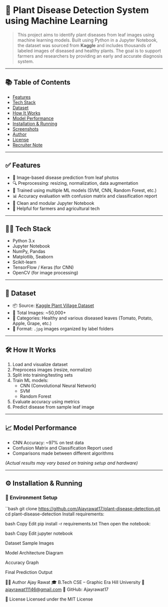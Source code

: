 # 🌿 Plant Disease Detection System using Machine Learning

> This project aims to identify plant diseases from leaf images using machine learning models. Built using Python in a Jupyter Notebook, the dataset was sourced from **Kaggle** and includes thousands of labeled images of diseased and healthy plants. The goal is to support farmers and researchers by providing an early and accurate diagnosis system.

---

## 📚 Table of Contents

- [Features](#features)
- [Tech Stack](#tech-stack)
- [Dataset](#dataset)
- [How It Works](#how-it-works)
- [Model Performance](#model-performance)
- [Installation & Running](#installation--running)
- [Screenshots](#screenshots)
- [Author](#author)
- [License](#license)
- [Recruiter Note](#recruiter-note)

---

## ✅ Features

- 📸 Image-based disease prediction from leaf photos
- 🔍 Preprocessing: resizing, normalization, data augmentation
- 🤖 Trained using multiple ML models (SVM, CNN, Random Forest, etc.)
- 📊 Accuracy evaluation with confusion matrix and classification report
- 📁 Clean and modular Jupyter Notebook
- 🌱 Helpful for farmers and agricultural tech

---

## 🧑‍💻 Tech Stack

- Python 3.x
- Jupyter Notebook
- NumPy, Pandas
- Matplotlib, Seaborn
- Scikit-learn
- TensorFlow / Keras (for CNN)
- OpenCV (for image processing)

---

## 🌾 Dataset

- 📦 Source: [Kaggle Plant Village Dataset](https://www.kaggle.com/datasets/emmarex/plantdisease)
- 🔢 Total Images: ~50,000+
- 🍂 Categories: Healthy and various diseased leaves (Tomato, Potato, Apple, Grape, etc.)
- 📁 Format: `.jpg` images organized by label folders

---

## 🛠️ How It Works

1. Load and visualize dataset
2. Preprocess images (resize, normalize)
3. Split into training/testing sets
4. Train ML models:
   - CNN (Convolutional Neural Network)
   - SVM
   - Random Forest
5. Evaluate accuracy using metrics
6. Predict disease from sample leaf image

---

## 📈 Model Performance

- CNN Accuracy: ~97% on test data
- Confusion Matrix and Classification Report used
- Comparisons made between different algorithms

*(Actual results may vary based on training setup and hardware)*

---

## ⚙️ Installation & Running

### 🔹 Environment Setup

``bash
git clone https://github.com/Ajayrawat17/plant-disease-detection.git
cd plant-disease-detection
Install requirements:

bash
Copy
Edit
pip install -r requirements.txt
Then open the notebook:

bash
Copy
Edit
jupyter notebook

Dataset Sample Images

Model Architecture Diagram

Accuracy Graph

Final Prediction Output

👨‍💻 Author
Ajay Rawat
🎓 B.Tech CSE – Graphic Era Hill University
📧 ajayrawat11146@gmail.com
🔗 GitHub: Ajayrawat17

📄 License
Licensed under the MIT License
